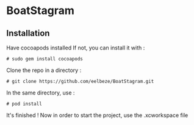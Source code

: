 # BoatStagram

## Installation
Have cocoapods installed
If not, you can install it with :  
```shell
# sudo gem install cocoapods
```
Clone the repo in a directory : 
 ```shell
 # git clone https://github.com/eelbeze/BoatStagram.git
```
In the same directory, use : 
 ```shell
 # pod install 
```
It's finished ! Now in order to start the project, use the .xcworkspace file
